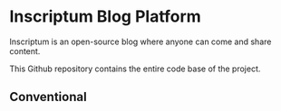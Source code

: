 # Inscriptum Blog Platform

Inscriptum is an open-source blog where anyone can come and share content.

This Github repository contains the entire code base of the project.

## Conventional